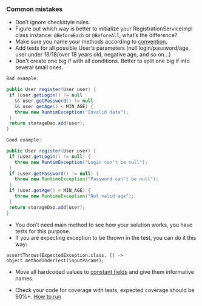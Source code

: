 ### Common mistakes

* Don’t ignore checkstyle rules.
* Figure out which way is better to initialize your RegistrationServiceImpl class instance: `@BeforeEach` or `@BeforeAll`, what’s the difference?
* Make sure you name your methods according to [convention](https://google.github.io/styleguide/javaguide.html#s5.2.3-method-names).
* Add tests for all possible User's parameters (null login/password/age, user under 18/18/over 18 years old, negative age, and so on...)
* Don't create one big if with all conditions. Better to split one big if into several small ones.

```java 
Bad example:

public User register(User user) {
 if (user.getLogin() != null 
   && user.getPassword() != null
   && user.getAge() < MIN_AGE) {
   throw new RuntimException("Invalid data");
 }
 return storageDao.add(user);
}
```

```java 
Good example:

public User register(User user) {
 if (user.getLogin() != null) {
   throw new RuntimException("Login can't be null");
 }
 if (user.getPassword() != null) {
   throw new RuntimeException("Password can't be null");
 }
 if (user.getAge() < MIN_AGE) {
   throw new RuntimeException("Not valid age");
 }
 return storageDao.add(user);
}
```

* You don’t need main method to see how your solution works, you have tests for this purpose.
* If you are expecting exception to be thrown in the test, you can do it this way:
```
assertThrows(ExpectedException.class, () -> object.methodUnderTest(inputParams);
```
* Move all hardcoded values to [constant fields](https://mate-academy.github.io/style-guides/java/java.html#s5.2.4-constant-names) and give them informative names.

* Check your code for coverage with tests, expected coverage should be 90%+. [How to run](https://www.jetbrains.com/help/idea/running-test-with-coverage.html#run-config-with-coverage)
